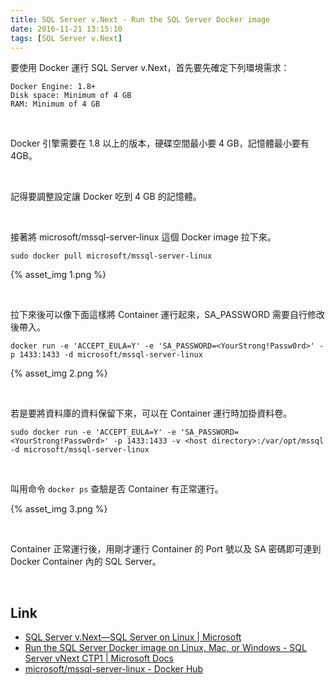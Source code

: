 ```yaml
---
title: SQL Server v.Next - Run the SQL Server Docker image
date: 2016-11-21 13:15:10
tags: [SQL Server v.Next]
---
```


要使用 Docker 運行 SQL Server v.Next，首先要先確定下列環境需求：  

<!-- More -->

    Docker Engine: 1.8+  
    Disk space: Minimum of 4 GB  
    RAM: Minimum of 4 GB  

<br/>


Docker 引擎需要在 1.8 以上的版本，硬碟空間最小要 4 GB，記憶體最小要有 4GB。  

<br/>


記得要調整設定讓 Docker 吃到 4 GB 的記憶體。  

<br/>


接著將 microsoft/mssql-server-linux 這個 Docker image 拉下來。  

    sudo docker pull microsoft/mssql-server-linux

{% asset_img 1.png %}

<br/>


拉下來後可以像下面這樣將 Container 運行起來，SA_PASSWORD 需要自行修改後帶入。  

	docker run -e 'ACCEPT_EULA=Y' -e 'SA_PASSWORD=<YourStrong!Passw0rd>' -p 1433:1433 -d microsoft/mssql-server-linux
	
{% asset_img 2.png %}

<br/>


若是要將資料庫的資料保留下來，可以在 Container 運行時加掛資料卷。  

    sudo docker run -e 'ACCEPT_EULA=Y' -e 'SA_PASSWORD=<YourStrong!Passw0rd>' -p 1433:1433 -v <host directory>:/var/opt/mssql -d microsoft/mssql-server-linux 

<br/>


叫用命令 `docker ps` 查驗是否 Container 有正常運行。  

{% asset_img 3.png %}

<br/>


Container 正常運行後，用剛才運行 Container 的 Port 號以及 SA 密碼即可連到 Docker Container 內的 SQL Server。  

<br/>


Link
----
* [SQL Server v.Next—SQL Server on Linux | Microsoft](https://www.microsoft.com/en-us/sql-server/sql-server-vnext-including-Linux)
* [Run the SQL Server Docker image on Linux, Mac, or Windows - SQL Server vNext CTP1 | Microsoft Docs](https://docs.microsoft.com/zh-tw/sql/linux/sql-server-linux-setup-docker)
* [microsoft/mssql-server-linux - Docker Hub](https://hub.docker.com/r/microsoft/mssql-server-linux/)